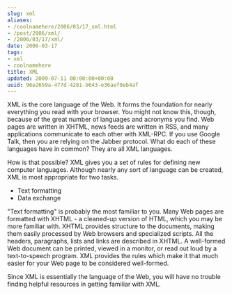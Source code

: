 ```yaml
---
slug: xml
aliases:
- /coolnamehere/2006/03/17_xml.html
- /post/2006/xml/
- /2006/03/17/xml/
date: 2006-03-17
tags:
- xml
- coolnamehere
title: XML
updated: 2009-07-11 00:00:00+00:00
uuid: 96e2659a-477d-4281-b643-e36aef0eb4af
---
```

XML is the core language of the Web. It forms the foundation for nearly 
everything you read with your browser. You might not know this, though, 
because of the great number of languages and acronyms you find. Web pages are 
written in XHTML, news feeds are written in RSS, and many applications 
communicate to each other with XML-RPC. If you use Google Talk, then you are 
relying on the Jabber protocol. What do each of these languages have in common? 
They are all XML languages.
<!-- TEASER_END -->

How is that possible? XML gives you a set of rules for defining new computer 
languages. Although nearly any sort of language can be created, XML is most 
appropriate for two tasks.

+ Text formatting
+ Data exchange

"Text formatting" is probably the most familiar to you. Many Web pages are 
formatted with XHTML - a cleaned-up version of HTML, which you may be more
familiar with. XHTML provides structure to the documents, making them easily 
processed by Web browsers and specialized scripts. All the headers, paragraphs, 
lists and links are described in XHTML. A well-formed Web document can be 
printed, viewed in a monitor, or read out loud by a text-to-speech program. 
XML provides the rules which make it that much easier for your Web page to be 
considered well-formed.

Since XML is essentially the language of the Web, you will have no trouble 
finding helpful resources in getting familiar with XML.